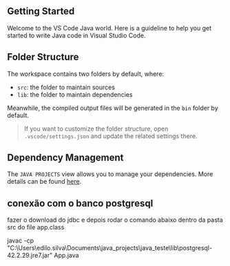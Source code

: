 ## Getting Started

Welcome to the VS Code Java world. Here is a guideline to help you get started to write Java code in Visual Studio Code.

## Folder Structure

The workspace contains two folders by default, where:

- `src`: the folder to maintain sources
- `lib`: the folder to maintain dependencies

Meanwhile, the compiled output files will be generated in the `bin` folder by default.

> If you want to customize the folder structure, open `.vscode/settings.json` and update the related settings there.

## Dependency Management

The `JAVA PROJECTS` view allows you to manage your dependencies. More details can be found [here](https://github.com/microsoft/vscode-java-dependency#manage-dependencies).

## conexão com o  banco postgresql

fazer o download do jdbc e depois rodar o comando abaixo dentro da pasta src do file app.class

javac -cp "C:\Users\edilo.silva\Documents\java_projects\java_teste\lib\postgresql-42.2.29.jre7.jar" App.java

